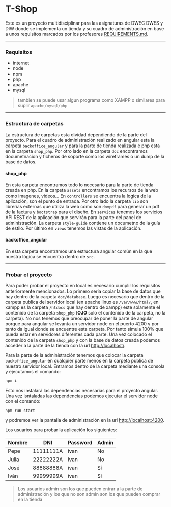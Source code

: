 # T-Shop
Este es un proyecto multidisciplinar para las asignaturas de DWEC DWES y DIW donde se implementa un tienda y su cuadro de administración en base a unos requisitos marcados por los profesores [REQUIREMENTS.md](REQUIREMENTS.md).

---
### Requisitos
* internet
* node
* npm
* php
* apache 
* mysql 

> tambien se puede usar algun programa como XAMPP o similares para suplir `apache/mysql/php`

---
### Estructura de carpetas
La estructura de carpetas esta dividad dependiendo de la parte del proyecto. Para el cuadro de administración realizado en angular esta la carpeta `backoffice_angular`
y para la parte de tienda realizada e php esta en la carpeta `shop_php`.
Por otro lado en la carpeta `doc` encontramos documetnacion y ficheros de soporte como los wireframes o un dump de la base de datos.

#### shop_php
En esta carpeta encontramos todo lo necesario para la parte de tienda creada en php. En la carpeta `assets` encontramos los recursos de la web como imagenes, videos...
En `controllers` se encuentra la logica de la aplicación, son el punto de entrada. Por otro lado la carpeta `lib` son librerias externas que utiliza la web como son `dompdf` para generar un pdf de la factura y `bootstrap` para el diseño. En `services` tenemos los servicios API REST de la aplicación que servirán para la parte del panel de administración. La carpeta `style-guide` contiene un documetno de la guía de estilo. Por último en `views` tenemos las vistas de la aplicación.

#### backoffice_angular
En esta carpeta encontramos una estructura angular común en la que nuestra lógica se encuentra dentro de `src`.

---
### Probar el proyecto
Para poder probar el proyecto en local es necesario cumplir los requisitos anteriormente mencionados. Lo primero seria copiar la base de datos que hay dentro de la carpeta `doc/database`. Luego es necesario que dentro de la carpeta publica del servidor local (en apache linux es `/var/www/html/`, en xampp es la carpeta `/htdocs` que hay dentro de xampp) este solamente el contenido de la carpeta `shop_php` (**OJO** solo el contenido de la carpeta, no la carpeta). No nos tenemos que preocupar de poner la parte de angular porque para angular se levanta un servidor node en el puerto 4200 y por tanto da igual donde se encuentre esta carpeta. Por tanto simula 100% que pueda estar en servidores diferentes cada parte. Una vez colocado el contenido de la carpeta `shop_php` y con la base de datos creada podemos acceder a la parte de la tienda con la url [http://localhost/](http://localhost/).

Para la parte de la administración tenemos que colocar la carpeta `backoffice_angular` en cualquier parte menos en la carpeta publica de nuestro servidor local. Entramos dentro de la carpeta mediante una consola y ejecutamos el comando:
```shell
npm i
```
Esto nos instalará las dependencias necesarias para el proyecto angular. Una vez isntaladas las dependencias podemos ejecutar el servidor node con el comando:
```shell
npm run start
```
y podremos ver la pantalla de administración en la url [http://localhost:4200](http://localhost:4200).

Los usuarios para probar la aplicación los siguientes:

| Nombre | DNI | Password | Admin |
|---|---|---|---|
| Pepe | 11111111A | ivan | No
| Julia | 22222222A | ivan | No
| José | 88888888A | ivan | Sí
| Iván | 99999999A | ivan | Sí

> Los usuarios admin son los que pueden entrar a la parte de administración y los que no son admin son los que pueden comprar en la tienda